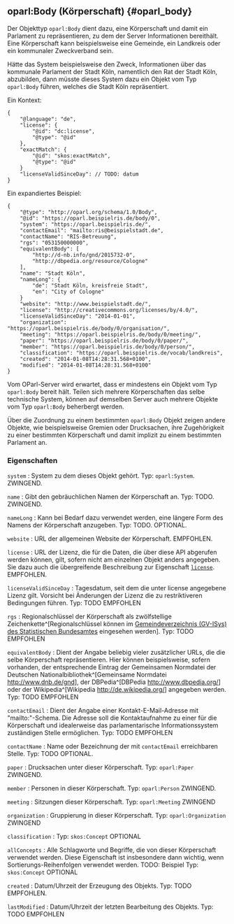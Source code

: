 oparl:Body (Körperschaft)   {#oparl_body}
------------------------

Der Objekttyp `oparl:Body` dient dazu, eine Körperschaft und damit ein
Parlament zu repräsentieren, zu dem der Server Informationen bereithält.
Eine Körperschaft kann beispielsweise eine Gemeinde, ein Landkreis oder 
ein kommunaler Zweckverband sein.

Hätte das System beispielsweise den Zweck, Informationen über das kommunale
Parlament der Stadt Köln, namentlich den Rat der Stadt Köln, abzubilden,
dann müsste dieses System dazu ein Objekt vom Typ `oparl:Body` führen, welches
die Stadt Köln repräsentiert.

Ein Kontext:

~~~~~
{
    "@language": "de",
    "license": {
        "@id": "dc:license",
        "@type": "@id"
    },
    "exactMatch": {
        "@id": "skos:exactMatch",
        "@type": "@id"
    }
    "licenseValidSinceDay": // TODO: datum
}
~~~~~

Ein expandiertes Beispiel:

~~~~~  {#oparlbody_ex1 .json}
{
    "@type": "http://oparl.org/schema/1.0/Body",
    "@id": "https://oparl.beispielris.de/body/0",
    "system": "https://oparl.beispielris.de/",
    "contactEmail": "mailto:ris@beispielstadt.de",
    "contactName": "RIS-Betreuung",
    "rgs": "053150000000",
    "equivalentBody": [
        "http://d-nb.info/gnd/2015732-0",
        "http://dbpedia.org/resource/Cologne"
    ],
    "name": "Stadt Köln",
    "nameLong": {
        "de": "Stadt Köln, kreisfreie Stadt",
        "en": "City of Cologne"
    }
    "website": "http://www.beispielstadt.de/",
    "license": "http://creativecommons.org/licenses/by/4.0/",
    "licenseValidSinceDay": "2014-01-01",
    "organization": "https://oparl.beispielris.de/body/0/organisation/",
    "meeting": "https://oparl.beispielris.de/body/0/meeting/",
    "paper": "https://oparl.beispielris.de/body/0/paper/",
    "member": "https://oparl.beispielris.de/body/0/person/",
    "classification": "https://oparl.beispielris.de/vocab/landkreis",
    "created": "2014-01-08T14:28:31.568+0100",
    "modified": "2014-01-08T14:28:31.568+0100"
}
~~~~~

Vom OParl-Server wird erwartet, dass er mindestens
ein Objekt vom Typ `oparl:Body` bereit hält. Teilen sich mehrere Körperschaften
das selbe technische System, können auf demselben Server auch mehrere
Objekte vom Typ `oparl:Body` beherbergt werden.

Über die Zuordnung zu einem bestimmten `oparl:Body` Objekt zeigen andere
Objekte, wie beispielsweise Gremien oder Drucksachen, ihre Zugehörigkeit
zu einer bestimmten Körperschaft und damit implizit zu einem bestimmten
Parlament an.

### Eigenschaften

`system`
:   System zu dem dieses Objekt gehört.
    Typ: `oparl:System`.
    ZWINGEND.

`name`
:   Gibt den gebräuchlichen Namen der Körperschaft an.
    Typ: TODO.
    ZWINGEND.

`nameLong`
:   Kann bei Bedarf dazu verwendet werden, eine längere Form des 
    Namens der Körperschaft anzugeben.
    Typ: TODO.
    OPTIONAL.

`website`
:   URL der allgemeinen Website der Körperschaft.
    EMPFOHLEN.

`license`
:   URL der Lizenz, die für die Daten, die über diese API abgerufen werden
    können, gilt, sofern nicht am einzelnen Objekt anders angegeben.
    Sie dazu auch die übergreifende Beschreibung zur Eigenschaft
    [`license`](#eigenschaft_license).
    EMPFOHLEN.

`licenseValidSinceDay`
:   Tagesdatum, seit dem die unter license angegebene Lizenz gilt.
    Vorsicht bei Änderungen der Lizenz die zu restriktiveren Bedingungen führen.
    Typ: TODO
    EMPFOHLEN

`rgs`
:   Regionalschlüssel der Körperschaft als zwölfstellige Zeichenkette^[Regionalschlüssel können im [Gemeindeverzeichnis (GV-ISys) des Statistischen Bundesamtes](https://www.destatis.de/DE/ZahlenFakten/LaenderRegionen/Regionales/Gemeindeverzeichnis/Gemeindeverzeichnis.html) eingesehen werden].
    Typ: TODO
    EMPFOHLEN

`equivalentBody`
:   Dient der Angabe beliebig vieler zusätzlicher URLs, die die selbe Körperschaft
    repräsentieren. Hier können beispielsweise,
    sofern vorhanden, der entsprechende Eintrag der Gemeinsamen Normdatei der Deutschen Nationalbibliothek^[Gemeinsame Normdatei <http://www.dnb.de/gnd>],
    der DBPedia^[DBPedia <http://www.dbpedia.org/>] oder der Wikipedia^[Wikipedia <http://de.wikipedia.org/>] angegeben werden.
    Typ: TODO
    EMPFOHLEN

`contactEmail`
:   Dient der Angabe einer Kontakt-E-Mail-Adresse mit "mailto:"-Schema.
    Die Adresse soll die Kontaktaufnahme zu einer für die Körperschaft
    und idealerweise das parlamentarische Informationssystem zuständigen Stelle
    ermöglichen.
    Typ: TODO
    EMPFOHLEN

`contactName`
:   Name oder Bezeichnung der mit `contactEmail` erreichbaren Stelle.
    Typ: TODO
    OPTIONAL.

`paper`
:   Drucksachen unter dieser Körperschaft.
    Typ: `oparl:Paper`
    ZWINGEND.

`member`
:   Personen in dieser Körperschaft.
    Typ: `oparl:Person`
    ZWINGEND.

`meeting`
:   Sitzungen dieser Körperschaft.
    Typ: `oparl:Meeting`
    ZWINGEND

`organization`
:   Gruppierung in dieser Körperschaft.
    Typ: `oparl:Organization`
    ZWINGEND

`classification`
:   Typ: `skos:Concept`
    OPTIONAL

`allConcepts`
:   Alle Schlagworte und Begriffe, die von dieser Körperschaft verwendet werden. Diese Eigenschaft ist insbesondere dann
    wichtig, wenn Sortierungs-Reihenfolgen verwendet werden.
    TODO: Beispiel
    Typ: `skos:Concept`
    OPTIONAL

`created`
:   Datum/Uhrzeit der Erzeugung des Objekts.
    Typ: TODO
    EMPFOHLEN.

`lastModified`
:   Datum/Uhrzeit der letzten Bearbeitung des Objekts.
    Typ: TODO
    EMPFOHLEN

